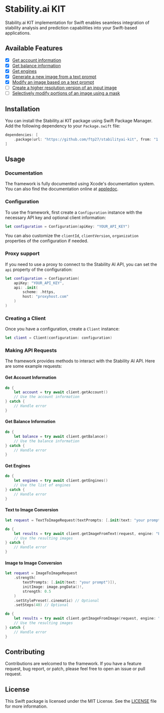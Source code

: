 # Stability.ai KIT

Stability.ai KIT implementation for Swift enables seamless integration of stability analysis and prediction capabilities into your Swift-based applications.

## Available Features

- [x] [Get account information](https://platform.stability.ai/rest-api#tag/v1user/operation/userAccount)
- [x] [Get balance information](https://platform.stability.ai/rest-api#tag/v1user/operation/userBalance)
- [x] [Get engines](https://platform.stability.ai/rest-api#tag/v1engines/operation/listEngines)
- [x] [Generate a new image from a text prompt](https://platform.stability.ai/rest-api#tag/v1generation/operation/textToImage)
- [x] [Modify an image based on a text prompt](https://platform.stability.ai/rest-api#tag/v1generation/operation/imageToImage)
- [ ] [Create a higher resolution version of an input image](https://platform.stability.ai/rest-api#tag/v1generation/operation/upscaleImage)
- [ ] [Selectively modify portions of an image using a mask](https://platform.stability.ai/rest-api#tag/v1generation/operation/masking)

## Installation

You can install the Stability.ai KIT package using Swift Package Manager. Add the following dependency to your `Package.swift` file:

```swift
dependencies: [
    .package(url: "https://github.com/ftp27/stabilityai-kit", from: "1.0.0")
]
```

## Usage

### Documentation

The framework is fully documented using Xcode's documentation system. You can also find the documentation online at [appledoc](https://ftp27.github.io/stabilityai-kit/appledoc/documentation/stabilityaikit/).

### Configuration

To use the framework, first create a `Configuration` instance with the necessary API key and optional client information:

```swift
let configuration = Configuration(apiKey: "YOUR_API_KEY")
```

You can also customize the `clientId`, `clientVersion`, `organization` properties of the configuration if needed.

### Proxy support

If you need to use a proxy to connect to the Stability AI API, you can set the `api` property of the configuration:

```swift
let configuration = Configuration(
    apiKey: "YOUR_API_KEY",
    api: .init(
        scheme: .https,
        host: "proxyhost.com"
    )
)
```

### Creating a Client

Once you have a configuration, create a `Client` instance:

```swift
let client = Client(configuration: configuration)
```

### Making API Requests

The framework provides methods to interact with the Stability AI API. Here are some example requests:

#### Get Account Information

```swift
do {
    let account = try await client.getAccount()
    // Use the account information
} catch {
    // Handle error
}
```

#### Get Balance Information

```swift
do {
    let balance = try await client.getBalance()
    // Use the balance information
} catch {
    // Handle error
}
```

#### Get Engines

```swift
do {
    let engines = try await client.getEngines()
    // Use the list of engines
} catch {
    // Handle error
}
```

#### Text to Image Conversion

```swift
let request = TextToImageRequest(textPrompts: [.init(text: "your prompt")])

do {
    let results = try await client.getImageFromText(request, engine: "ENGINE_ID")
    // Use the resulting images
} catch {
    // Handle error
}
```

#### Image to Image Conversion

```swift
let request = ImageToImageRequest
    .strength(
        textPrompts: [.init(text: "your prompt")]),
        initImage: image.pngData()!,
        strength: 0.5
    )
    .setStylePreset(.cinematic) // Optional
    .setSteps(40) // Optional

do {
    let results = try await client.getImageFromImage(request, engine: "ENGINE_ID")
    // Use the resulting images
} catch {
    // Handle error
}
```

## Contributing

Contributions are welcomed to the framework. If you have a feature request, bug report, or patch, please feel free to open an issue or pull request.

## License

This Swift package is licensed under the MIT License. See the [LICENSE](LICENSE) file for more information.